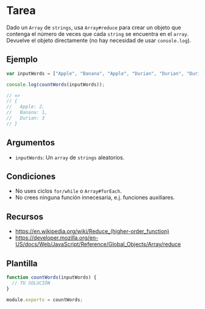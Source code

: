 # Tarea

Dado un `Array` de `strings`, usa `Array#reduce` para crear un objeto que contenga el número de veces que cada `string` se encuentra en el `array`. Devuelve el objeto directamente (no hay necesidad de usar `console.log`).

## Ejemplo

```js
var inputWords = ["Apple", "Banana", "Apple", "Durian", "Durian", "Durian"];

console.log(countWords(inputWords));

// =>
// {
//   Apple: 2,
//   Banana: 1,
//   Durian: 3
// }
```

## Argumentos

- `inputWords`: Un `array` de `strings` aleatorios.

## Condiciones

- No uses ciclos `for/while` o `Array#forEach`.
- No crees ninguna función innecesaria, e.j. funciones auxiliares.

## Recursos

- https://en.wikipedia.org/wiki/Reduce_(higher-order_function)
- https://developer.mozilla.org/en-US/docs/Web/JavaScript/Reference/Global_Objects/Array/reduce

## Plantilla

```js
function countWords(inputWords) {
  // TU SOLUCIÓN
}

module.exports = countWords;
```

